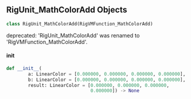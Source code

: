 ## RigUnit_MathColorAdd Objects

```python
class RigUnit_MathColorAdd(RigVMFunction_MathColorAdd)
```

deprecated: 'RigUnit_MathColorAdd' was renamed to 'RigVMFunction_MathColorAdd'.

<a id="unreal.RigUnit_MathColorAdd.__init__"></a>

#### __init__

```python
def __init__(
        a: LinearColor = [0.000000, 0.000000, 0.000000, 0.000000],
        b: LinearColor = [0.000000, 0.000000, 0.000000, 0.000000],
        result: LinearColor = [0.000000, 0.000000, 0.000000,
                               0.000000]) -> None
```

<a id="unreal.RigVMFunction_MathColorSub"></a>